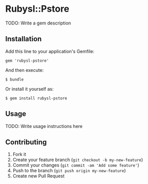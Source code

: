 # Rubysl::Pstore

TODO: Write a gem description

## Installation

Add this line to your application's Gemfile:

    gem 'rubysl-pstore'

And then execute:

    $ bundle

Or install it yourself as:

    $ gem install rubysl-pstore

## Usage

TODO: Write usage instructions here

## Contributing

1. Fork it
2. Create your feature branch (`git checkout -b my-new-feature`)
3. Commit your changes (`git commit -am 'Add some feature'`)
4. Push to the branch (`git push origin my-new-feature`)
5. Create new Pull Request
